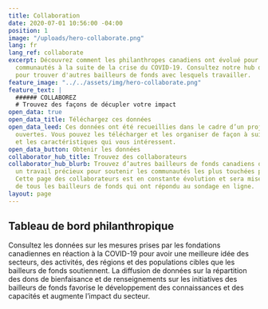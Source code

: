```yaml
---
title: Collaboration
date: 2020-07-01 10:56:00 -04:00
position: 1
image: "/uploads/hero-collaborate.png"
lang: fr
lang_ref: collaborate
excerpt: Découvrez comment les philanthropes canadiens ont évolué pour soutenir leurs
  communautés à la suite de la crise du COVID-19. Consultez notre hub de collaborateurs
  pour trouver d'autres bailleurs de fonds avec lesquels travailler.
feature_image: "../../assets/img/hero-collaborate.png"
feature_text: |
  ###### COLLABOREZ
  # Trouvez des façons de décupler votre impact
open_data: true
open_data_title: Téléchargez ces données
open_data_leed: Ces données ont été recueillies dans le cadre d’un projet de données
  ouvertes. Vous pouvez les télécharger et les organiser de façon à suivre les tendances
  et les caractéristiques qui vous intéressent.
open_data_button: Obtenir les données
collaborator_hub_title: Trouvez des collaborateurs
collaborator_hub_blurb: Trouvez d’autres bailleurs de fonds canadiens qui effectuent
  un travail précieux pour soutenir les communautés les plus touchées par la COVID-19.
  Cette page des collaborateurs est en constante évolution et sera mise à la disposition
  de tous les bailleurs de fonds qui ont répondu au sondage en ligne.
layout: page
---
```


## Tableau de bord philanthropique

Consultez les données sur les mesures prises par les fondations canadiennes en réaction à la COVID-19 pour avoir une meilleure idée des secteurs, des activités, des régions et des populations cibles que les bailleurs de fonds soutiennent. La diffusion de données sur la répartition des dons de bienfaisance et de renseignements sur les initiatives des bailleurs de fonds favorise le développement des connaissances et des capacités et augmente l’impact du secteur.